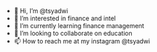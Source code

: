 - 👋 Hi, I’m @tsyadwi
- 👀 I’m interested in finance and intel
- 🌱 I’m currently learning finance management
- 💞️ I’m looking to collaborate on education
- 📫 How to reach me at my instagram @tsyadwi

<!---
tsyadwi/tsyadwi is a ✨ special ✨ repository because its `README.md` (this file) appears on your GitHub profile.
You can click the Preview link to take a look at your changes.
--->
